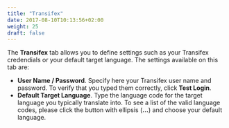 ```yaml
---
title: "Transifex"
date: 2017-08-10T10:13:56+02:00
weight: 25
draft: false
---
```


The **Transifex** tab allows you to define settings such as your Transifex
credendials or your default target language. The settings available on this tab
are:

* **User Name / Password**. Specify here your Transifex user name and password.
  To verify that you typed them correctly, click **Test Login**.
* **Default Target Language**. Type the language code for the target language
  you typically translate into. To see a list of the valid language codes,
  please click the button with ellipsis (**...**) and choose your default
  language.
